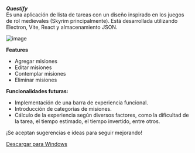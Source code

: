 ***Questify*** <br>
Es una aplicación de lista de tareas con un diseño inspirado en los juegos de rol medievales (Skyrim principalmente). 
Está desarrollada utilizando Electron, Vite, React y almacenamiento JSON.

![image](https://github.com/facuga7van/Questify/assets/70443572/cb93f654-2adc-4611-901b-fc50170a0b7a)

**Features**
- Agregar misiones
- Editar misiones
- Contemplar misiones
- Eliminar misiones

**Funcionalidades futuras:**

- Implementación de una barra de experiencia funcional.
- Introducción de categorías de misiones.
- Cálculo de la experiencia según diversos factores, como la dificultad de la tarea, el tiempo estimado, el tiempo invertido, entre otros.

¡Se aceptan sugerencias e ideas para seguir mejorando!

[Descargar para Windows](https://github.com/facuga7van/Questify/releases/latest/raw/master/)
